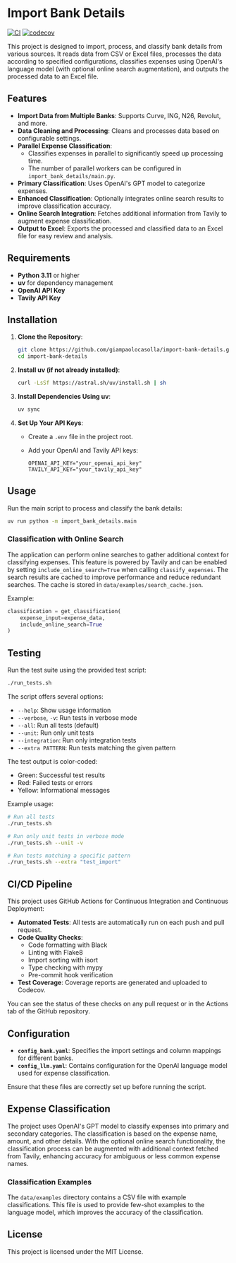 # Import Bank Details

[![CI](https://github.com/giampaolocasolla/import-bank-details/actions/workflows/ci.yml/badge.svg)](https://github.com/giampaolocasolla/import-bank-details/actions/workflows/ci.yml)
[![codecov](https://codecov.io/gh/giampaolocasolla/import-bank-details/branch/main/graph/badge.svg)](https://codecov.io/gh/giampaolocasolla/import-bank-details)

This project is designed to import, process, and classify bank details from various sources. It reads data from CSV or Excel files, processes the data according to specified configurations, classifies expenses using OpenAI's language model (with optional online search augmentation), and outputs the processed data to an Excel file.

## Features

- **Import Data from Multiple Banks**: Supports Curve, ING, N26, Revolut, and more.
- **Data Cleaning and Processing**: Cleans and processes data based on configurable settings.
- **Parallel Expense Classification**:
  - Classifies expenses in parallel to significantly speed up processing time.
  - The number of parallel workers can be configured in `import_bank_details/main.py`.
- **Primary Classification**: Uses OpenAI's GPT model to categorize expenses.
- **Enhanced Classification**: Optionally integrates online search results to improve classification accuracy.
- **Online Search Integration**: Fetches additional information from Tavily to augment expense classification.
- **Output to Excel**: Exports the processed and classified data to an Excel file for easy review and analysis.

## Requirements

- **Python 3.11** or higher
- **uv** for dependency management
- **OpenAI API Key**
- **Tavily API Key**

## Installation

1. **Clone the Repository**:

    ```sh
    git clone https://github.com/giampaolocasolla/import-bank-details.git
    cd import-bank-details
    ```

2. **Install uv (if not already installed)**:

    ```sh
    curl -LsSf https://astral.sh/uv/install.sh | sh
    ```

3. **Install Dependencies Using uv**:

    ```sh
    uv sync
    ```

4. **Set Up Your API Keys**:
    - Create a `.env` file in the project root.
    - Add your OpenAI and Tavily API keys:

      ```
      OPENAI_API_KEY="your_openai_api_key"
      TAVILY_API_KEY="your_tavily_api_key"
      ```

## Usage

Run the main script to process and classify the bank details:

```sh
uv run python -m import_bank_details.main
```

### Classification with Online Search

The application can perform online searches to gather additional context for classifying expenses. This feature is powered by Tavily and can be enabled by setting `include_online_search=True` when calling `classify_expenses`.
The search results are cached to improve performance and reduce redundant searches.
The cache is stored in `data/examples/search_cache.json`.

Example:

```python
classification = get_classification(
    expense_input=expense_data,
    include_online_search=True
)
```

## Testing

Run the test suite using the provided test script:

```sh
./run_tests.sh
```

The script offers several options:

- `--help`: Show usage information
- `--verbose`, `-v`: Run tests in verbose mode
- `--all`: Run all tests (default)
- `--unit`: Run only unit tests
- `--integration`: Run only integration tests
- `--extra PATTERN`: Run tests matching the given pattern

The test output is color-coded:
- Green: Successful test results
- Red: Failed tests or errors
- Yellow: Informational messages

Example usage:
```sh
# Run all tests
./run_tests.sh

# Run only unit tests in verbose mode
./run_tests.sh --unit -v

# Run tests matching a specific pattern
./run_tests.sh --extra "test_import"
```

## CI/CD Pipeline

This project uses GitHub Actions for Continuous Integration and Continuous Deployment:

- **Automated Tests**: All tests are automatically run on each push and pull request.
- **Code Quality Checks**:
  - Code formatting with Black
  - Linting with Flake8
  - Import sorting with isort
  - Type checking with mypy
  - Pre-commit hook verification
- **Test Coverage**: Coverage reports are generated and uploaded to Codecov.

You can see the status of these checks on any pull request or in the Actions tab of the GitHub repository.

## Configuration

- **`config_bank.yaml`**: Specifies the import settings and column mappings for different banks.
- **`config_llm.yaml`**: Contains configuration for the OpenAI language model used for expense classification.

Ensure that these files are correctly set up before running the script.

## Expense Classification

The project uses OpenAI's GPT model to classify expenses into primary and secondary categories. The classification is based on the expense name, amount, and other details. With the optional online search functionality, the classification process can be augmented with additional context fetched from Tavily, enhancing accuracy for ambiguous or less common expense names.

### Classification Examples

The `data/examples` directory contains a CSV file with example classifications. This file is used to provide few-shot examples to the language model, which improves the accuracy of the classification.

## License

This project is licensed under the MIT License.
